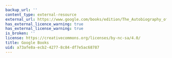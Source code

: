 ```yaml
---
backup_url: ''
content_type: external-resource
external_url: https://www.google.com/books/edition/The_Autobiography_of_a_Transgender_Scien/tYl1DwAAQBAJ?hl=en&gbpv=1&dq=The+Autobiography+of+a+Transgender+Scientist&printsec=frontcover
has_external_licence_warning: true
has_external_license_warning: true
is_broken: ''
license: https://creativecommons.org/licenses/by-nc-sa/4.0/
title: Google Books
uid: a73afe8a-ecb2-4277-8c84-df7e5ac68787
---
```

